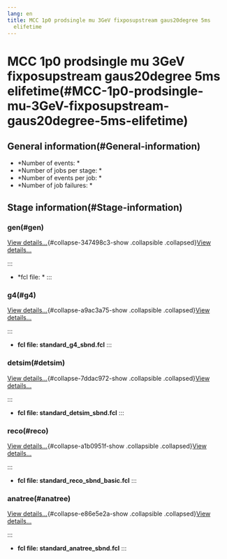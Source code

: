 ```yaml
---
lang: en
title: MCC 1p0 prodsingle mu 3GeV fixposupstream gaus20degree 5ms
  elifetime
---
```




MCC 1p0 prodsingle mu 3GeV fixposupstream gaus20degree 5ms elifetime(#MCC-1p0-prodsingle-mu-3GeV-fixposupstream-gaus20degree-5ms-elifetime)
============================================================================================================================================================



General information(#General-information) 
----------------------------------------------------------

-   \*Number of events: \*
-   \*Number of jobs per stage: \*
-   \*Number of events per job: \*
-   \*Number of job failures: \*



Stage information(#Stage-information) 
------------------------------------------------------



### gen(#gen) 

[View details\...](#){#collapse-347498c3-show .collapsible
.collapsed}[View details\...](#)

::: 
-   \*fcl file: \*
:::



### g4(#g4) 

[View details\...](#){#collapse-a9ac3a75-show .collapsible
.collapsed}[View details\...](#)

::: 
-   **fcl file: standard\_g4\_sbnd.fcl**
:::



### detsim(#detsim) 

[View details\...](#){#collapse-7ddac972-show .collapsible
.collapsed}[View details\...](#)

::: 
-   **fcl file: standard\_detsim\_sbnd.fcl**
:::



### reco(#reco) 

[View details\...](#){#collapse-a1b0951f-show .collapsible
.collapsed}[View details\...](#)

::: 
-   **fcl file: standard\_reco\_sbnd\_basic.fcl**
:::



### anatree(#anatree) 

[View details\...](#){#collapse-e86e5e2a-show .collapsible
.collapsed}[View details\...](#)

::: 
-   **fcl file: standard\_anatree\_sbnd.fcl**
:::

